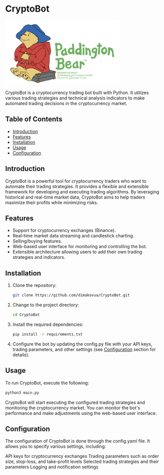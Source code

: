 # CryptoBot

![CryptoBot Logo](logo.png)

CryptoBot is a cryptocurrency trading bot built with Python. It utilizes various trading strategies and technical analysis indicators to make automated trading decisions in the cryptocurrency market.

## Table of Contents

- [Introduction](#introduction)
- [Features](#features)
- [Installation](#installation)
- [Usage](#usage)
- [Configuration](#configuration)


## Introduction

CryptoBot is a powerful tool for cryptocurrency traders who want to automate their trading strategies. It provides a flexible and extensible framework for developing and executing trading algorithms. By leveraging historical and real-time market data, CryptoBot aims to help traders maximize their profits while minimizing risks.

## Features

- Support for cryptocurrency exchanges (Binance).
- Real-time market data streaming and candlestick charting.
- Selling/buying features.
- Web-based user interface for monitoring and controlling the bot.
- Extensible architecture allowing users to add their own trading strategies and indicators.

## Installation

1. Clone the repository:

    ```bash
    git clone https://github.com/dimakovua/CryptoBot.git
2. Change to the project directory:

    ```bash
    cd CryptoBot
3. Install the required dependencies:

    ```bash
    pip install -r requirements.txt
4. Configure the bot by updating the config.py file with your API keys, trading parameters, and other settings (see [Configuration](#configuration) section for details).

## Usage

To run CryptoBot, execute the following:
```bash
python3 main.py
```
CryptoBot will start executing the configured trading strategies and monitoring the cryptocurrency market. You can monitor the bot's performance and make adjustments using the web-based user interface.

## Configuration

The configuration of CryptoBot is done through the config.yaml file. It allows you to specify various settings, including:

API keys for cryptocurrency exchanges
Trading parameters such as order size, stop-loss, and take-profit levels
Selected trading strategies and their parameters
Logging and notification settings



